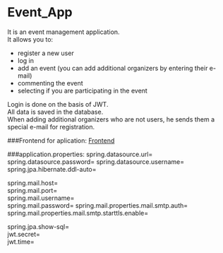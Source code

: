 # Event_App

It is an event management application.  
It allows you to:  
* register a new user  
* log in  
* add an event (you can add additional organizers by entering their e-mail)  
* commenting the event 
* selecting if you are participating in the event  

Login is done on the basis of JWT.  
All data is saved in the database.  
When adding additional organizers who are not users, he sends them a special e-mail for registration.

###Frontend for aplication:
[Frontend](https://github.com/ZeusGry/EventFrontend)

###application.properties:
spring.datasource.url=  
spring.datasource.password=
spring.datasource.username=
spring.jpa.hibernate.ddl-auto=

spring.mail.host=  
spring.mail.port=  
spring.mail.username=  
spring.mail.password=
spring.mail.properties.mail.smtp.auth=  
spring.mail.properties.mail.smtp.starttls.enable=  

spring.jpa.show-sql=  
jwt.secret=  
jwt.time=  